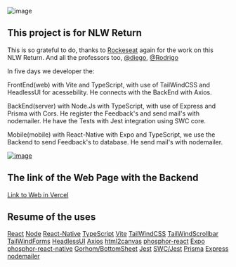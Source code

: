 ![image](https://user-images.githubusercontent.com/15880212/167202442-71c8d98f-79fe-4803-8d41-70a0a93a272b.png)
## This project is for NLW Return

This is so grateful to do, thanks to [Rockeseat](https://github.com/Rocketseat) again for the work on this NLW Return. 
And all the professors too, [@diego](https://github.com/diego3g), [@Rodrigo](https://github.com/rodrigorgtic)

In five days we developer the:

FrontEnd(web) with Vite and TypeScript, with use of TailWindCSS and HeadlessUI for acessebility.
He connects with the BackEnd with Axios.

BackEnd(server) with Node.Js with TypeScript, with use of Express and Prisma with Cors. 
He register the Feedback's and send mail's with nodemailer. He have the Tests with Jest integration using SWC core.

Mobile(mobile) with React-Native with Expo and TypeScript, we use the Backend to send Feedback's to database. 
He send mail's with nodemailer.

[![image](https://user-images.githubusercontent.com/15880212/167201506-b4c2b373-1904-4708-a2c9-71f288d650b0.png)](http://nlw-return-core.vercel.app)

## The link of the Web Page with the Backend
[Link to Web in Vercel](http://nlw-return-core.vercel.app)

## Resume of the uses
[React](https://github.com/facebook/react)
[Node](https://github.com/nodejs/node)
[React-Native](https://github.com/facebook/react-native)
[TypeScript](https://github.com/microsoft/TypeScript)
[Vite](https://github.com/vitejs/vite)
[TailWindCSS](https://github.com/tailwindlabs/tailwindcss)
[TailWindScrollbar](https://github.com/tailwindlabs/tailwindcss)
[TailWindForms](https://github.com/tailwindlabs/tailwindcss-forms)
[HeadlessUI](https://github.com/tailwindlabs/headlessui)
[Axios](https://github.com/axios/axios)
[html2canvas](https://github.com/niklasvh/html2canvas)
[phosphor-react](https://github.com/phosphor-icons/phosphor-react)
[Expo](https://github.com/expo/expo)
[phosphor-react-native](https://github.com/duongdev/phosphor-react-native)
[Gorhom/BottomSheet](https://github.com/gorhom/react-native-bottom-sheet)
[Jest](https://github.com/facebook/jest)
[SWC/Jest](https://github.com/swc-project/jest)
[Prisma](https://github.com/prisma/prisma)
[Express](https://github.com/expressjs/express)
[nodemailer](https://github.com/nodemailer/nodemailer)
